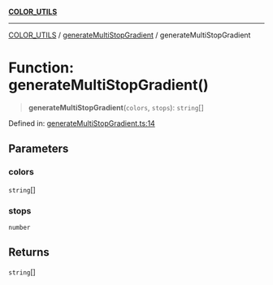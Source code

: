 [**COLOR_UTILS**](../../README.md)

***

[COLOR_UTILS](../../README.md) / [generateMultiStopGradient](../README.md) / generateMultiStopGradient

# Function: generateMultiStopGradient()

> **generateMultiStopGradient**(`colors`, `stops`): `string`[]

Defined in: [generateMultiStopGradient.ts:14](https://github.com/dailker/everyutil/blob/26e2bb73429918cf0d08899e9efd90b82a42c92e/src/color/generateMultiStopGradient.ts#L14)

## Parameters

### colors

`string`[]

### stops

`number`

## Returns

`string`[]
